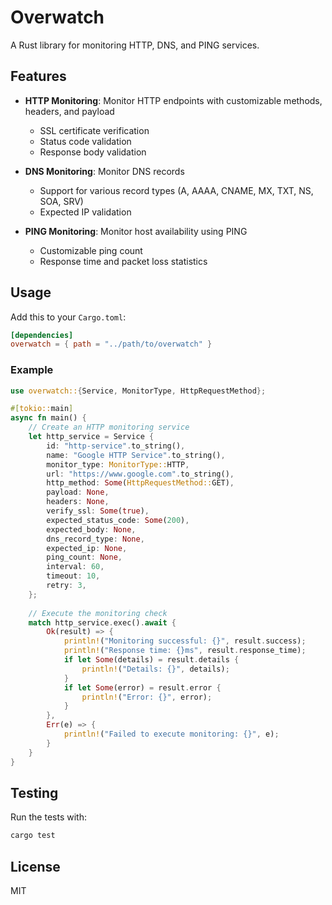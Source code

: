 # Overwatch

A Rust library for monitoring HTTP, DNS, and PING services.

## Features

- **HTTP Monitoring**: Monitor HTTP endpoints with customizable methods, headers, and payload
  - SSL certificate verification
  - Status code validation
  - Response body validation
  
- **DNS Monitoring**: Monitor DNS records
  - Support for various record types (A, AAAA, CNAME, MX, TXT, NS, SOA, SRV)
  - Expected IP validation
  
- **PING Monitoring**: Monitor host availability using PING
  - Customizable ping count
  - Response time and packet loss statistics

## Usage

Add this to your `Cargo.toml`:

```toml
[dependencies]
overwatch = { path = "../path/to/overwatch" }
```

### Example

```rust
use overwatch::{Service, MonitorType, HttpRequestMethod};

#[tokio::main]
async fn main() {
    // Create an HTTP monitoring service
    let http_service = Service {
        id: "http-service".to_string(),
        name: "Google HTTP Service".to_string(),
        monitor_type: MonitorType::HTTP,
        url: "https://www.google.com".to_string(),
        http_method: Some(HttpRequestMethod::GET),
        payload: None,
        headers: None,
        verify_ssl: Some(true),
        expected_status_code: Some(200),
        expected_body: None,
        dns_record_type: None,
        expected_ip: None,
        ping_count: None,
        interval: 60,
        timeout: 10,
        retry: 3,
    };
    
    // Execute the monitoring check
    match http_service.exec().await {
        Ok(result) => {
            println!("Monitoring successful: {}", result.success);
            println!("Response time: {}ms", result.response_time);
            if let Some(details) = result.details {
                println!("Details: {}", details);
            }
            if let Some(error) = result.error {
                println!("Error: {}", error);
            }
        },
        Err(e) => {
            println!("Failed to execute monitoring: {}", e);
        }
    }
}
```

## Testing

Run the tests with:

```bash
cargo test
```

## License

MIT
